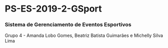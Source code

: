 # PS-ES-2019-2-GSport
### Sistema de Gerenciamento de Eventos Esportivos
Grupo 4 - Amanda Lobo Gomes, Beatriz Batista Guimarães e Michelly Silva Lima


